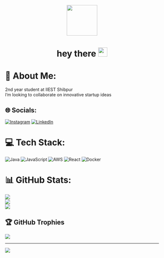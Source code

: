 <div id="header" align="center">
  <img src="https://media.giphy.com/media/M9gbBd9nbDrOTu1Mqx/giphy.gif" width="100"/>
</div>

<h1 align="center">
  hey there
  <img src="https://media.giphy.com/media/hvRJCLFzcasrR4ia7z/giphy.gif" width="30px"/>
</h1>

# 💫 About Me:
2nd year student at IIEST Shibpur<br>I’m looking to collaborate on innovative startup ideas


## 🌐 Socials:
[![Instagram](https://img.shields.io/badge/Instagram-%23E4405F.svg?logo=Instagram&logoColor=white)](https://instagram.com/_zx.shjwe_) [![LinkedIn](https://img.shields.io/badge/LinkedIn-%230077B5.svg?logo=linkedin&logoColor=white)](https://linkedin.com/in/SumitMangrati) 

# 💻 Tech Stack:
![Java](https://img.shields.io/badge/java-%23ED8B00.svg?style=for-the-badge&logo=openjdk&logoColor=white) ![JavaScript](https://img.shields.io/badge/javascript-%23323330.svg?style=for-the-badge&logo=javascript&logoColor=%23F7DF1E) ![AWS](https://img.shields.io/badge/AWS-%23FF9900.svg?style=for-the-badge&logo=amazon-aws&logoColor=white) ![React](https://img.shields.io/badge/react-%2320232a.svg?style=for-the-badge&logo=react&logoColor=%2361DAFB) ![Docker](https://img.shields.io/badge/docker-%230db7ed.svg?style=for-the-badge&logo=docker&logoColor=white)
# 📊 GitHub Stats:
![](https://github-readme-stats.vercel.app/api?username=SumitMangrati&theme=tokyonight&hide_border=false&include_all_commits=false&count_private=false)<br/>
![](https://github-readme-streak-stats.herokuapp.com/?user=SumitMangrati&theme=tokyonight&hide_border=false)<br/>
![](https://github-readme-stats.vercel.app/api/top-langs/?username=SumitMangrati&theme=tokyonight&hide_border=false&include_all_commits=false&count_private=false&layout=compact)

## 🏆 GitHub Trophies
![](https://github-profile-trophy.vercel.app/?username=SumitMangrati&theme=tokyonight&no-frame=false&no-bg=true&margin-w=4)

---
[![](https://visitcount.itsvg.in/api?id=SumitMangrati&icon=0&color=0)](https://visitcount.itsvg.in)

<!-- Proudly created with GPRM ( https://gprm.itsvg.in ) -->
